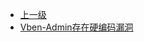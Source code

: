 * [上一级](docs/wy876_poc/)
* [Vben-Admin存在硬编码漏洞](docs/wy876_poc/Vben-Admin/Vben-Admin%E5%AD%98%E5%9C%A8%E7%A1%AC%E7%BC%96%E7%A0%81%E6%BC%8F%E6%B4%9E.md)
